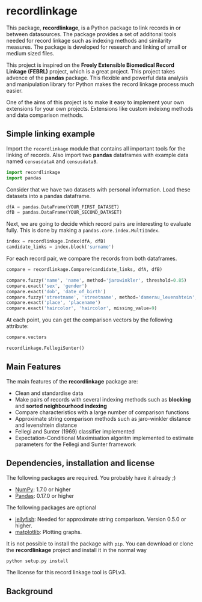 # recordlinkage

This package, **recordlinkage**, is a Python package to link records in or between datasources. The package provides a set of additonal tools needed for record linkage such as indexing methods and similarity measures. The package is developed for research and linking of small or medium sized files. 

This project is inspired on the **Freely Extensible Biomedical Record Linkage (FEBRL)** project, which is a great project. This project takes advence of the **pandas** package. This flexible and powerful data analysis and manipulation library for Python makes the record linkage process much easier. 

One of the aims of this project is to make it easy to implement your own extensions for your own projects. Extensions like custom indeixng methods and data comparison methods. 

## Simple linking example
Import the ``recordlinkage`` module that contains all important tools for the linking of records. Also import two **pandas** dataframes with example data named ``censusdataA`` and ``censusdataB``. 

```python
import recordlinkage
import pandas
```
Consider that we have two datasets with personal information. Load these datasets into a pandas dataframe.
```python 
dfA = pandas.DataFrame(YOUR_FIRST_DATASET)
dfB = pandas.DataFrame(YOUR_SECOND_DATASET)
```

Next, we are going to decide which record pairs are interesting to evaluate fully. This is done by making a ``pandas.core.index.MultiIndex``.

```python
index = recordlinkage.Index(dfA, dfB)
candidate_links = index.block('surname')
```

For each record pair, we compare the records from both dataframes.
```python
compare = recordlinkage.Compare(candidate_links, dfA, dfB)

compare.fuzzy('name', 'name', method='jarowinkler', threshold=0.85)
compare.exact('sex', 'gender')
compare.exact('dob', 'date_of_birth')
compare.fuzzy('streetname', 'streetname', method='damerau_levenshtein', threshold=0.7)
compare.exact('place', 'placename')
compare.exact('haircolor', 'haircolor', missing_value=9)
```

At each point, you can get the comparison vectors by the following attribute:
```python
compare.vectors
```

```python
recordlinkage.FellegiSunter()
```



## Main Features
The main features of the **recordlinkage** package are:

  - Clean and standardise data
  - Make pairs of records with several indexing methods such as **blocking** and **sorted neighbourhood indexing**
  - Compare characteristics with a large number of comparison functions
  - Approximate string comparison methods such as jaro-winkler distance and levenshtein distance 
  - Fellegi and Sunter (1969) classifier implemented
  - Expectation-Conditional Maximisation algoritm implemented to estimate parameters for the Fellegi and Sunter framework

## Dependencies, installation and license
The following packages are required. You probably have it already ;)
- [NumPy](http://www.numpy.org): 1.7.0 or higher
- [Pandas](https://github.com/pydata/pandas): 0.17.0 or higher

The following packages are optional
- [jellyfish](https://github.com/jamesturk/jellyfish): Needed for approximate string comparison. Version 0.5.0 or higher.
- [matplotlib](http://matplotlib.sourceforge.net/): Plotting graphs.

It is not possible to install the package with ``pip``. You can download or clone the **recordlinkage** project and install it in the normal way

```sh
python setup.py install
```
The license for this record linkage tool is GPLv3.

## Background

